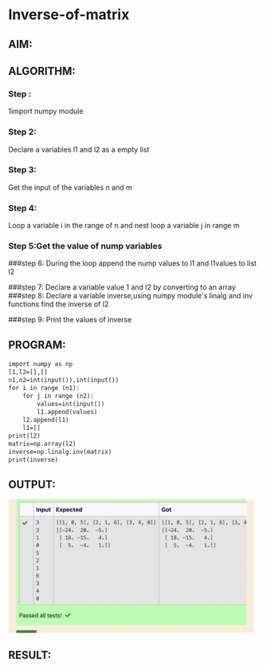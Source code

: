 # Inverse-of-matrix

## AIM:

## ALGORITHM:
### Step :
1import numpy module

### Step 2:
Declare a variables l1 and l2 as a empty list
### Step 3:
Get the input of the variables n and m
### Step 4:
Loop a variable i in the range of n and nest loop a variable j in range m


### Step 5:Get the value of nump variables

###step 6:
During the loop append the nump values to l1 and l1values to list l2

###step 7:
Declare a variable value 1 and l2 by converting to an array
###step 8:
Declare a variable inverse,using numpy module's linalg and inv functions find the inverse of l2

###step 9:
Print the values of inverse





## PROGRAM:
~~~
import numpy as np
l1,l2=[],[]
n1,n2=int(input()),int(input())
for i in range (n1):
    for j in range (n2):
        values=int(input())
        l1.append(values)
    l2.append(l1)
    l1=[]
print(l2)
matrix=np.array(l2)
inverse=np.linalg.inv(matrix)
print(inverse)

~~~

## OUTPUT:
![](anitha.png)

## RESULT:
